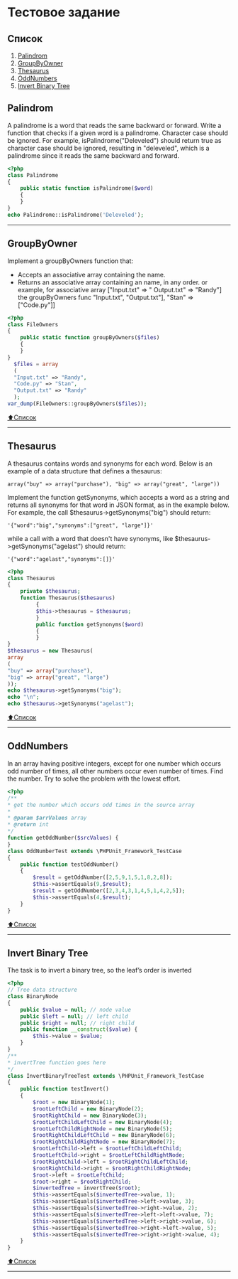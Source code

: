 # Тестовое задание

## Список

1. [Palindrom](#Palindrom)
2. [GroupByOwner](#GroupByOwner)
3. [Thesaurus](#Thesaurus)
4. [OddNumbers](#OddNumbers)
5. [Invert Binary Tree](#Invert-Binary-Tree)

    
## Palindrom

A palindrome is a word that reads the same backward or forward.
Write a function that checks if a given word is a palindrome. Character case should
be ignored.
For example, isPalindrome("Deleveled") should return true as character case should
be ignored, resulting in "deleveled", which is a palindrome since it reads the same
backward and forward.

```php
<?php
class Palindrome
{
    public static function isPalindrome($word)
    {
    }
}
echo Palindrome::isPalindrome('Deleveled');
```

___
## GroupByOwner

Implement a groupByOwners function that:
- Accepts an associative array containing the
name.
- Returns an associative array containing an
name, in any order.
or example, for associative array ["Input.txt" => "
Output.txt" => "Randy"] the groupByOwners func
"Input.txt", "Output.txt"], "Stan" => ["Code.py"]]

```php
<?php
class FileOwners
{
    public static function groupByOwners($files)
    {
    }
}
  $files = array
  (
  "Input.txt" => "Randy",
  "Code.py" => "Stan",
  "Output.txt" => "Randy"
  );
var_dump(FileOwners::groupByOwners($files));
 ```
 [:arrow_up:Список](#Список)
 ____
 
## Thesaurus

A thesaurus contains words and synonyms for each word. Below is an example of a
data structure that defines a thesaurus:

```
array("buy" => array("purchase"), "big" => array("great", "large"))
```
Implement the function getSynonyms, which accepts a word as a string and returns
all synonyms for that word in JSON format, as in the example below.
For example, the call $thesaurus->getSynonyms("big") should return:
```
'{"word":"big","synonyms":["great", "large"]}'
```
while a call with a word that doesn't have synonyms, like $thesaurus->getSynonyms("agelast") should return:
```
'{"word":"agelast","synonyms":[]}'
```
```php
<?php
class Thesaurus
{
    private $thesaurus;
    function Thesaurus($thesaurus)
         {
         $this->thesaurus = $thesaurus;
         }
         public function getSynonyms($word)
         {
         }
}
$thesaurus = new Thesaurus(
array
(
"buy" => array("purchase"),
"big" => array("great", "large")
));
echo $thesaurus->getSynonyms("big");
echo "\n";
echo $thesaurus->getSynonyms("agelast");
```
[:arrow_up:Список](#Список)
____
## OddNumbers

In an array having positive integers, except for one number which occurs odd number
of times, all other numbers occur even number of times. Find the number.
Try to solve the problem with the lowest effort.
```php
<?php
/**
* get the number which occurs odd times in the source array
*
* @param $arrValues array
* @return int
*/
function getOddNumber($srcValues) {
}
class OddNumberTest extends \PHPUnit_Framework_TestCase
{
    public function testOddNumber()
    {
        $result = getOddNumber([2,5,9,1,5,1,8,2,8]);
        $this->assertEquals(9,$result);
        $result = getOddNumber([2,3,4,3,1,4,5,1,4,2,5]);
        $this->assertEquals(4,$result);
    }
}
```

[:arrow_up:Список](#Список)
____
## Invert Binary Tree

The task is to invert a binary tree, so the leaf’s order is inverted


```php
<?php
// Tree data structure
class BinaryNode
{
    public $value = null; // node value
    public $left = null; // left child
    public $right = null; // right child
    public function __construct($value) {
        $this->value = $value;
    }
}
/**
* invertTree function goes here
*/
class InvertBinaryTreeTest extends \PHPUnit_Framework_TestCase
{
    public function testInvert()
    {
        $root = new BinaryNode(1);
        $rootLeftChild = new BinaryNode(2);
        $rootRightChild = new BinaryNode(3);
        $rootLeftChildLeftChild = new BinaryNode(4);
        $rootLeftChildRightNode = new BinaryNode(5);
        $rootRightChildLeftChild = new BinaryNode(6);
        $rootRightChildRightNode = new BinaryNode(7);
        $rootLeftChild->left = $rootLeftChildLeftChild;
        $rootLeftChild->right = $rootLeftChildRightNode;
        $rootRightChild->left = $rootRightChildLeftChild;
        $rootRightChild->right = $rootRightChildRightNode;
        $root->left = $rootLeftChild;
        $root->right = $rootRightChild;
        $invertedTree = invertTree($root);
        $this->assertEquals($invertedTree->value, 1);
        $this->assertEquals($invertedTree->left->value, 3);
        $this->assertEquals($invertedTree->right->value, 2);
        $this->assertEquals($invertedTree->left->left->value, 7);
        $this->assertEquals($invertedTree->left->right->value, 6);
        $this->assertEquals($invertedTree->right->left->value, 5);
        $this->assertEquals($invertedTree->right->right->value, 4);
    }
}
```
[:arrow_up:Список](#Список)
____

